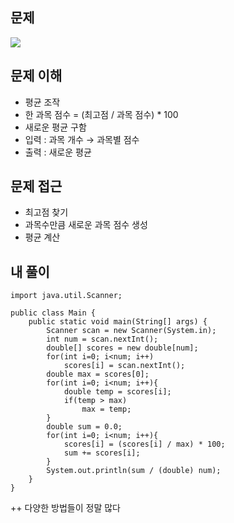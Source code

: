 ## 문제
![](https://velog.velcdn.com/images/zziglet/post/1bf6cb98-c2a9-4c0d-8aed-810c108c7ff7/image.png)

## 문제 이해

- 평균 조작
- 한 과목 점수 = (최고점 / 과목 점수)  * 100
- 새로운 평균 구함
- 입력 : 과목 개수 → 과목별 점수
- 출력 : 새로운 평균

## 문제 접근

- 최고점 찾기
- 과목수만큼 새로운 과목 점수 생성
- 평균 계산

## 내 풀이
```
import java.util.Scanner;

public class Main {
    public static void main(String[] args) {
        Scanner scan = new Scanner(System.in);
        int num = scan.nextInt();
        double[] scores = new double[num];
        for(int i=0; i<num; i++)
            scores[i] = scan.nextInt();
        double max = scores[0];
        for(int i=0; i<num; i++){
            double temp = scores[i];
            if(temp > max)
                max = temp;
        }
        double sum = 0.0;
        for(int i=0; i<num; i++){
            scores[i] = (scores[i] / max) * 100;
            sum += scores[i];
        }
        System.out.println(sum / (double) num);
    }
}
```
++ 다양한 방법들이 정말 많다

